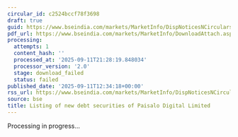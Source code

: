 ```yaml
---
circular_id: c2524bccf78f3698
draft: true
guid: https://www.bseindia.com/markets/MarketInfo/DispNoticesNCirculars.aspx?Noticeid={55CF1315-B4A1-4356-925F-137C3C1449F0}&noticeno=20250911-51&dt=09/11/2025&icount=51&totcount=91&flag=0
pdf_url: https://www.bseindia.com/markets/MarketInfo/DownloadAttach.aspx?id=20250911-51&attachedId=
processing:
  attempts: 1
  content_hash: ''
  processed_at: '2025-09-11T21:28:19.848034'
  processor_version: '2.0'
  stage: download_failed
  status: failed
published_date: '2025-09-11T12:34:18+00:00'
rss_url: https://www.bseindia.com/markets/MarketInfo/DispNoticesNCirculars.aspx?Noticeid={55CF1315-B4A1-4356-925F-137C3C1449F0}&noticeno=20250911-51&dt=09/11/2025&icount=51&totcount=91&flag=0
source: bse
title: Listing of new debt securities of Paisalo Digital Limited
---
```


Processing in progress...